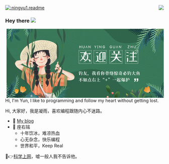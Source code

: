 <p width="500">
  <a href="https://count.getloli.com/"><img src="https://count.getloli.com/get/@:ningyu1.readme?theme=moebooru-h" alt=":ningyu1.readme"></a>
  <img src="https://weather-icon.journeyad.repl.co/@shanghai?v=1" align="right">
</p>

### Hey there <img src="https://media.giphy.com/media/hvRJCLFzcasrR4ia7z/giphy.gif" width="25px">

<img align="right" alt="GIF" src="https://github.com/ningyu1/ningyu1/blob/main/images/plus.gif?raw=true" width="500" height="220" />

Hi, I'm Yun, I like to programming and follow my heart without getting lost.

Hi, 大家好，我是凝雨，喜欢编程跟随内心不迷路。

- :memo: [My blog](https://ningyu1.github.io)
- 🌸 座右铭
  - 十年饮冰，难凉热血
  - 心无杂念，快乐编程
  - 世界和平，Keep Real

🤫👉[科学上网](https://tgfish.dog/#/register?code=qn7nOwdj)，嘘一般人我不告诉他。
